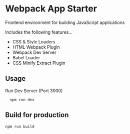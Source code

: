 # Webpack App Starter

Frontend environment for building JavaScript applications

Includes the following features...

- CSS & Style Loaders
- HTML Webpack Plugin
- Webpack Dev Server 
- Babel Loader
- CSS Minify Extract Plugin

## Usage

Run Dev Server (Port 3000)

```
  npm run dev
```

## Build for production

```
npm run build
```
